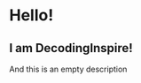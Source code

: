 # Hello!
## I am DecodingInspire!

And this is an empty description

<!--
**DecodingInspire9211/DecodingInspire9211** is a ✨ _special_ ✨ repository because its `README.md` (this file) appears on your GitHub profile.
-->

